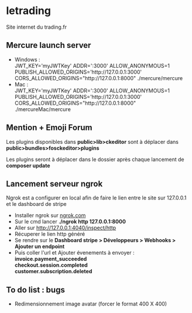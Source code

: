 # letrading
Site internet du trading.fr

## Mercure launch server

<ul>
  <li>Windows : <br>JWT_KEY='myJWTKey' ADDR=':3000' ALLOW_ANONYMOUS=1 PUBLISH_ALLOWED_ORIGINS='http://127.0.0.1:3000' CORS_ALLOWED_ORIGINS="http://127.0.0.1:8000" ./mercure/mercure</li>
  <li>Mac : <br>JWT_KEY='myJWTKey' ADDR=':3000' ALLOW_ANONYMOUS=1 PUBLISH_ALLOWED_ORIGINS='http://127.0.0.1:3000' CORS_ALLOWED_ORIGINS="http://127.0.0.1:8000" ./mercureMac/mercure</li>
</ul>

## Mention + Emoji Forum
Les plugins disponibles dans <strong>public>lib>ckeditor</strong> sont à déplacer dans <strong>public>bundles>fosckeditor>plugins</strong>

Les plugins seront à déplacer dans le dossier après chaque lancement de <strong>composer update</strong>

## Lancement serveur ngrok
Ngrok est a configurer en local afin de faire le lien entre le site sur 127.0.0.1 et le dashboard de stripe

<ul>
<li>Installer ngrok sur <a href="https://ngrok.com/download">ngrok.com</a></li>
<li>Sur le cmd lancer <strong>./ngrok http 127.0.0.1:8000</strong></li>
<li>Aller sur <a href="http://127.0.0.1:4040/inspect/http">http://127.0.0.1:4040/inspect/http</a></li>
<li>Récuperer le lien http généré</li>
<li>Se rendre sur le <strong>Dashboard stripe > Développeurs > Webhooks > Ajouter un endpoint</strong></li>
<li>Puis coller l'url et Ajouter évenements à envoyer : 
 <strong>
 invoice.payment_succeeded<br>
 checkout.session.completed<br>
 customer.subscription.deleted
 </strong>
 </li>
</ul>


## To do list : bugs
<ul>
<li>Redimensionnement image avatar (forcer le format 400 X 400)</li>
</ul>
